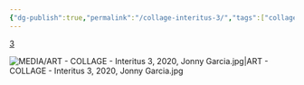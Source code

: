 ```yaml
---
{"dg-publish":true,"permalink":"/collage-interitus-3/","tags":["collage/series/interitus","c/man","c/tatoo","c/number","c/colour-red","c/colour-bw","c/colour-black","collage/year-2020","collage/lost"],"created":"2024-06-28T12:56:49.000-04:00","updated":"2025-08-27T16:23:33.503-04:00"}
---
```



[3](https://www.instagram.com/p/CANoRGcBq25/)

![MEDIA/ART - COLLAGE - Interitus 3, 2020, Jonny Garcia.jpg|ART - COLLAGE - Interitus 3, 2020, Jonny Garcia.jpg](/img/user/MEDIA/ART%20-%20COLLAGE%20-%20Interitus%203,%202020,%20Jonny%20Garcia.jpg)